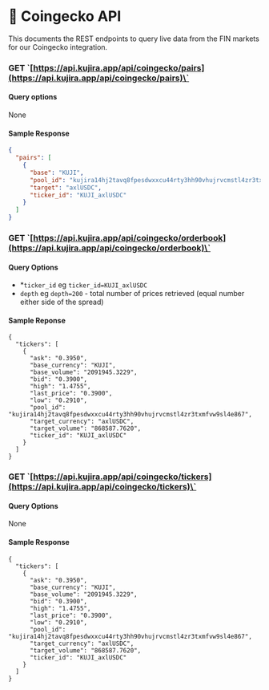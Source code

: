 # 🔘 Coingecko API

This documents the REST endpoints to query live data from the FIN markets for our Coingecko integration.

### GET \`[https://api.kujira.app/api/coingecko/pairs](https://api.kujira.app/api/coingecko/pairs)\`

#### Query options

None

#### Sample Response

```json
{
  "pairs": [
    {
      "base": "KUJI",
      "pool_id": "kujira14hj2tavq8fpesdwxxcu44rty3hh90vhujrvcmstl4zr3txmfvw9sl4e867",
      "target": "axlUSDC",
      "ticker_id": "KUJI_axlUSDC"
    }
  ]
}
```

### GET \`[https://api.kujira.app/api/coingecko/orderbook](https://api.kujira.app/api/coingecko/orderbook)\`

#### Query Options

* \*`ticker_id` eg `ticker_id=KUJI_axlUSDC`
* `depth` eg `depth=200` - total number of prices retrieved (equal number either side of the spread)

#### Sample Reponse

```
{
  "tickers": [
    {
      "ask": "0.3950",
      "base_currency": "KUJI",
      "base_volume": "2091945.3229",
      "bid": "0.3900",
      "high": "1.4755",
      "last_price": "0.3900",
      "low": "0.2910",
      "pool_id": "kujira14hj2tavq8fpesdwxxcu44rty3hh90vhujrvcmstl4zr3txmfvw9sl4e867",
      "target_currency": "axlUSDC",
      "target_volume": "868587.7620",
      "ticker_id": "KUJI_axlUSDC"
    }
  ]
}
```

### GET \`[https://api.kujira.app/api/coingecko/tickers](https://api.kujira.app/api/coingecko/tickers)\`

#### Query Options&#x20;

None

#### Sample Response

```
{
  "tickers": [
    {
      "ask": "0.3950",
      "base_currency": "KUJI",
      "base_volume": "2091945.3229",
      "bid": "0.3900",
      "high": "1.4755",
      "last_price": "0.3900",
      "low": "0.2910",
      "pool_id": "kujira14hj2tavq8fpesdwxxcu44rty3hh90vhujrvcmstl4zr3txmfvw9sl4e867",
      "target_currency": "axlUSDC",
      "target_volume": "868587.7620",
      "ticker_id": "KUJI_axlUSDC"
    } 
  ]
}
```

